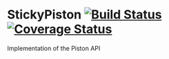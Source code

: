 StickyPiston [![Build Status](https://travis-ci.org/Laxio/StickyPiston.svg?branch=master)](https://travis-ci.org/Laxio/StickyPiston) [![Coverage Status](https://coveralls.io/repos/github/Laxio/StickyPiston/badge.svg?branch=master)](https://coveralls.io/github/Laxio/StickyPiston?branch=master)
============

Implementation of the Piston API

